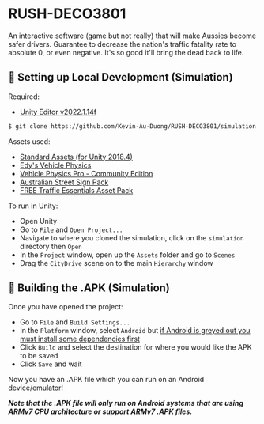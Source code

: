 # RUSH-DECO3801
An interactive software (game but not really) that will make Aussies become safer drivers. Guarantee to decrease the nation's traffic fatality rate to absolute 0, or even negative. It's so good it'll bring the dead back to life.

## 🔧 Setting up Local Development (Simulation)

Required:

- [Unity Editor v2022.1.14f](https://unity3d.com/get-unity/download/archive)

```bash
$ git clone https://github.com/Kevin-Au-Duong/RUSH-DECO3801/simulation.git
```

Assets used:

- [Standard Assets (for Unity 2018.4)](https://assetstore.unity.com/packages/essentials/asset-packs/standard-assets-for-unity-2018-4-32351)
- [Edy's Vehicle Physics](https://assetstore.unity.com/packages/tools/physics/edy-s-vehicle-physics-403)
- [Vehicle Physics Pro - Community Edition](https://assetstore.unity.com/packages/tools/physics/vehicle-physics-pro-community-edition-153556)
- [Australian Street Sign Pack](https://assetstore.unity.com/packages/3d/environments/urban/australian-street-sign-pack-213047)
- [FREE Traffic Essentials Asset Pack](https://assetstore.unity.com/packages/3d/props/free-traffic-essentials-asset-pack-125092)

To run in Unity:

- Open Unity
- Go to `File` and `Open Project...`
- Navigate to where you cloned the simulation, click on the `simulation` directory then `Open`
- In the `Project` window, open up the `Assets` folder and go to `Scenes`
- Drag the `CityDrive` scene on to the main `Hierarchy` window

## 🔨 Building the .APK (Simulation)

Once you have opened the project:

- Go to `File` and `Build Settings...`
- In the `Platform` window, select `Android` but [if Android is greyed out you must install some dependencies first](https://docs.unity3d.com/2022.1/Documentation/Manual/android-sdksetup.html)
- Click `Build` and select the destination for where you would like the APK to be saved
- Click `Save` and wait

Now you have an .APK file which you can run on an Android device/emulator!

__*Note that the .APK file will only run on Android systems that are using ARMv7 CPU architecture or support ARMv7 .APK files.*__

